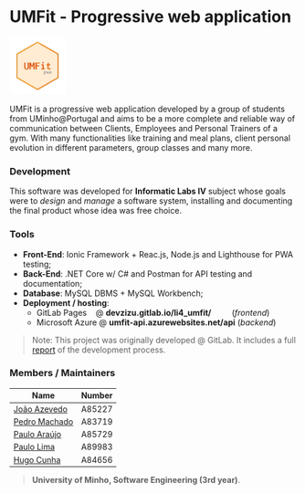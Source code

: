 # UMFit - Progressive web application

<img src="https://raw.githubusercontent.com/devzizu/LI4_UMFit/master/UMFit-WebApp/UMFit-Client/UMFit-App/src/imgs/logo512.png" width="100" height="100">

UMFit is a progressive web application developed by a group of students from UMinho@Portugal and aims to be a more complete and reliable way of communication between Clients, Employees and Personal Trainers of a gym. With many functionalities like training and meal plans, client personal evolution in different parameters, group classes and many more.

### Development

This software was developed for **Informatic Labs IV** subject whose goals were to *design* and *manage* a software system, installing and documenting the final product whose idea was free choice.

### Tools

  - **Front-End**: Ionic Framework + Reac.js, Node.js and Lighthouse for PWA testing;
  - **Back-End**: .NET Core w/ C# and Postman for API testing and documentation;
  - **Database**: MySQL DBMS + MySQL Workbench;
  - **Deployment / hosting**: 
    - GitLab Pages &nbsp;&nbsp;&nbsp;@ **devzizu.gitlab.io/li4_umfit/** &emsp;&emsp;&nbsp;(*frontend*) 
    - Microsoft Azure @ **umfit-api.azurewebsites.net/api** (*backend*)

> Note: This project was originally developed @ GitLab. It includes a full [report](https://github.com/devzizu/LI4_UMFit/blob/master/UMFit_Report.pdf) of the development process. 

### Members / Maintainers


|      Name     | Number |
|---------------|--------|
| [João Azevedo](https://github.com/devzizu)   | A85227 |
| [Pedro Machado](https://github.com/PedroFCM) | A83719 |
| [Paulo Araújo](https://github.com/paulob122) | A85729 |
| [Paulo Lima](https://github.com/paulolima18) | A89983 |
| [Hugo Cunha](https://gitlab.com/HCHexY)    | A84656 | 


>**University of Minho, Software Engineering (3rd year)**.

